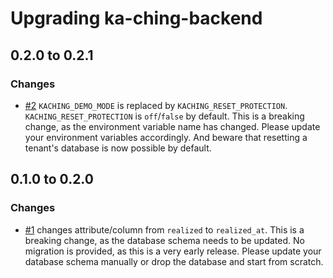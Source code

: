 # Upgrading ka-ching-backend

## 0.2.0 to 0.2.1

### Changes

- [#2]() `KACHING_DEMO_MODE` is replaced by `KACHING_RESET_PROTECTION`. `KACHING_RESET_PROTECTION` is `off`/`false` by default. This is a breaking change, as the environment variable name has changed. Please update your environment variables accordingly. And beware that resetting a tenant's database is now possible by default.

## 0.1.0 to 0.2.0

### Changes

- [#1](https://github.com/simonneutert/ka-ching-backend/pull/1) changes attribute/column from `realized` to `realized_at`. This is a breaking change, as the database schema needs to be updated. No migration is provided, as this is a very early release. Please update your database schema manually or drop the database and start from scratch.
